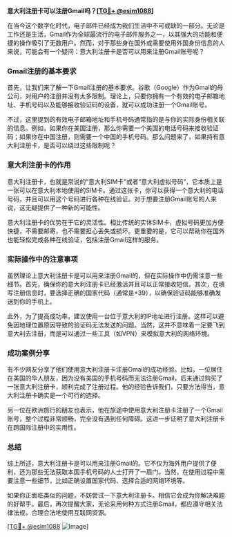 **意大利注册卡可以注册Gmail吗？[[TG💪+ @esim1088](https://t.me/s/esim1088)]**

在当今这个数字化时代，电子邮件已经成为我们生活中不可或缺的一部分。无论是工作还是生活，Gmail作为全球最流行的电子邮件服务之一，以其强大的功能和便捷的操作吸引了无数用户。然而，对于那些身在国外或需要使用外国身份信息的人来说，可能会有一个疑问：意大利注册卡是否可以用来注册Gmail账号呢？

### Gmail注册的基本要求

首先，让我们来了解一下Gmail注册的基本要求。谷歌（Google）作为Gmail的母公司，对用户的注册并没有太多限制。理论上，只要你拥有一个有效的电子邮箱地址、手机号码以及能够接收验证码的设备，就可以成功注册一个Gmail账号。

不过，这里提到的有效电子邮箱地址和手机号码通常指的是与你的实际身份相关联的信息。例如，如果你在美国注册，那么你需要一个美国的电话号码来接收验证码；如果你在中国注册，则需要一个中国的手机号码。那么问题来了，如果持有意大利注册卡，是否可以绕过这些限制呢？

### 意大利注册卡的作用

意大利注册卡，也就是常说的“意大利SIM卡”或者“意大利虚拟号码”，它本质上是一张可以在意大利本地使用的SIM卡。通过这张卡，你可以获得一个意大利的电话号码，并且可以用这个号码进行各种在线验证。对于想要注册Gmail账号的人来说，这无疑提供了一种新的可能性。

意大利注册卡的优势在于它的灵活性。相比传统的实体SIM卡，虚拟号码更加方便快捷，不需要邮寄，也不需要担心丢失或损坏。更重要的是，它可以帮助你在国外也能轻松完成各种在线验证，包括注册Gmail这样的服务。

### 实际操作中的注意事项

虽然理论上意大利注册卡是可以用来注册Gmail的，但在实际操作中仍需注意一些细节。首先，确保你的意大利注册卡已经激活并且可以正常接收短信。其次，在填写注册信息时，要选择正确的国家代码（通常是+39），以确保验证码能够准确发送到你的手机上。

此外，为了提高成功率，建议使用一台位于意大利的IP地址进行注册。这样可以避免因地理位置原因导致的验证码无法发送的问题。当然，这并不意味着一定要飞到意大利去注册，而是可以通过一些工具（如VPN）来模拟意大利的网络环境。

### 成功案例分享

有不少网友分享了他们使用意大利注册卡注册Gmail的成功经验。比如，一位居住在美国的华人朋友，因为没有美国的手机号码而无法注册Gmail，后来通过购买了一张意大利注册卡，顺利完成了注册过程。他的经验告诉我们，只要方法得当，意大利注册卡确实是一个可行的选择。

另一位在欧洲旅行的朋友也表示，他在旅途中使用意大利注册卡注册了一个Gmail账号，整个过程非常顺畅，完全没有遇到任何障碍。这进一步证明了意大利注册卡在跨国际注册中的实用性。

### 总结

综上所述，意大利注册卡是可以用来注册Gmail的。它不仅为海外用户提供了便利，还为那些无法获取本国手机号码的人士打开了一扇门。当然，在使用过程中需要注意一些细节，比如正确设置国家代码、选择合适的网络环境等。

如果你正面临类似的问题，不妨尝试一下意大利注册卡。相信它会成为你解决难题的好帮手。最后，再次提醒大家，无论采用何种方式注册Gmail，都应遵守相关法律法规，合理合法地使用互联网资源。

[[TG💪+ @esim1088](https://t.me/s/esim1088) ![Image](https://i.postimg.cc/4NQfJmqS/Snipaste-2025-05-13-00-14-12.png)]